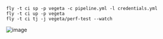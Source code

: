 ```
fly -t ci sp -p vegeta -c pipeline.yml -l credentials.yml
fly -t ci up -p vegeta
fly -t ci tj -j vegeta/perf-test --watch
```

![image](https://user-images.githubusercontent.com/106908/40160798-aed1430a-59e9-11e8-92a5-049c8bab200f.png)
